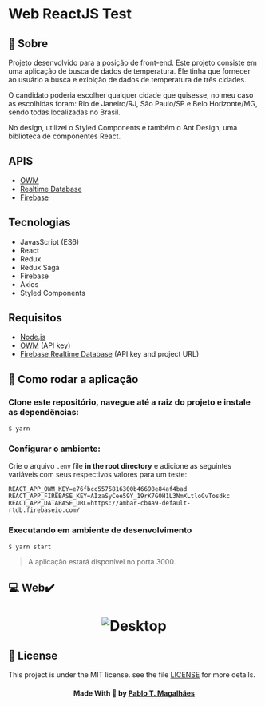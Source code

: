 # Web ReactJS Test
## :page_with_curl: Sobre
Projeto desenvolvido para a posição de front-end. Este projeto consiste em uma aplicação de busca de dados de temperatura. Ele tinha que fornecer ao usuário a busca e exibição de dados de temperatura de três cidades. 

O candidato poderia escolher qualquer cidade que quisesse, no meu caso as escolhidas foram: Rio de Janeiro/RJ, São Paulo/SP e Belo Horizonte/MG, sendo todas localizadas no Brasil.

No design, utilizei o Styled Components e também o Ant Design, uma biblioteca de componentes React.

## APIS
* [OWM](https://openweathermap.org/api)
* [Realtime Database](https://firebase.google.com/docs/database)
* [Firebase](https://firebase.google.com/)

## Tecnologias
* JavasScript (ES6)
* React
* Redux
* Redux Saga
* Firebase
* Axios
* Styled Components

## Requisitos

* [Node.js](https://nodejs.org/en/)
* [OWM](https://openweathermap.org/) (API key)
* [Firebase Realtime Database](https://firebase.google.com/) (API key and project URL)

## :page_with_curl: Como rodar a aplicação
### Clone este repositório, navegue até a raiz do projeto e instale as dependências:
```$ yarn```
### Configurar o ambiente:

Crie o arquivo ```.env``` file **in the root directory** e adicione as seguintes variáveis ​​com seus respectivos valores para um teste:

```
REACT_APP_OWM_KEY=e76fbcc5575816300b46698e84af4bad
REACT_APP_FIREBASE_KEY=AIzaSyCee59Y_19rK7G0H1L3NmXLtloGvTosdkc
REACT_APP_DATABASE_URL=https://ambar-cb4a9-default-rtdb.firebaseio.com/
```
### Executando em ambiente de desenvolvimento
```$ yarn start```
> A aplicação estará disponível no porta 3000.

## :computer: Web:heavy_check_mark:

<h1 align="center">
    <img alt="Desktop" title="Desktop" src="desktop.png" />
</h1>

## :memo: License

This project is under the MIT license. see the file [LICENSE](LICENSE) for more details.

<h4 align="center">
    Made With 💜 by <a href="https://www.linkedin.com/in/thiagomagalhaesme/" target="_blank">Pablo T. Magalhães</a>
</h4>